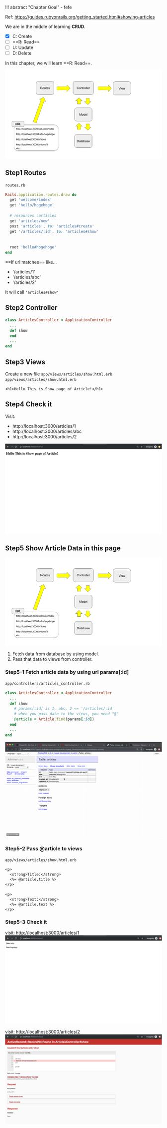 !!! abstract "Chapter Goal"
    - fefe

Ref: https://guides.rubyonrails.org/getting_started.html#showing-articles

We are in the middle of learning **CRUD**.

* [x] C: Create
* [ ] ==R: Read==
* [ ] U: Update
* [ ] D: Delete

In this chapter, we will learn ==R: Read==.

![rails-flow-diagram.png](../img/rails-guide-basics/rails-flow-diagram.png)


## Step1 Routes
`routes.rb`
```Ruby hl_lines="8"
Rails.application.routes.draw do
  get 'welcome/index'
  get 'hello/hogehoge'
  
  # resources :articles
  get 'articles/new'
  post 'articles', to: 'articles#create'
  get '/articles/:id', to: 'articles#show'


  root 'hello#hogehoge'
end
```

==If url matches== like...

- '/articles/1'
- '/articles/abc'
- '/articles/2'


It will call `'articles#show'`

## Step2 Controller
```ruby
class ArticlesController < ApplicationController
  ...
  def show
  end
  ...
end
```

## Step3 Views
Create a new file `app/views/articles/show.html.erb`
`app/views/articles/show.html.erb`
```erb
<h1>Hello This is Show page of Article!</h1>
```


## Step4 Check it
Visit: 
- http://localhost:3000/articles/1
- http://localhost:3000/articles/abc
- http://localhost:3000/articles/2

![check-rails-show-page.png](../img/rails-guide-basics/check-rails-show-page.png)

## Step5 Show Article Data in this page
![rails-flow-diagram.png](../img/rails-guide-basics/rails-flow-diagram.png)

1. Fetch data from database by using model.
2. Pass that data to views from controller.

### Step5-1 Fetch article data by using url params[:id]
`app/controllers/articles_controller.rb`
```ruby
class ArticlesController < ApplicationController
  ...
  def show
    # params[:id] is 1, abc, 2 <= '/articles/:id'
    # when you pass data to the views, you need "@"
    @article = Article.find(params[:id])
  end
  ...
end
```

![article-find.gif](../img/rails-guide-basics/article-find.gif)

### Step5-2 Pass @article to views
`app/views/articles/show.html.erb`
```erb
<p>
  <strong>Title:</strong>
  <%= @article.title %>
</p>
 
<p>
  <strong>Text:</strong>
  <%= @article.text %>
</p>
```

### Step5-3 Check it
visit: http://localhost:3000/articles/1
![rails-show-find.png](../img/rails-guide-basics/rails-show-find.png)

visit: http://localhost:3000/articles/2
![show-article-2.png](../img/rails-guide-basics/show-article-2.png)